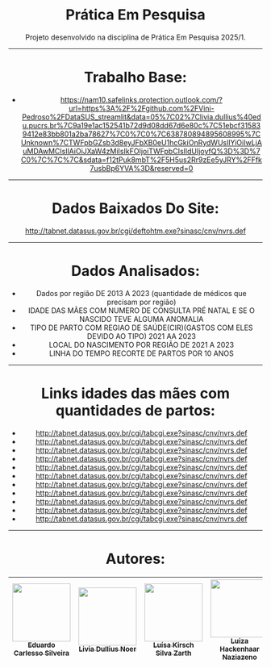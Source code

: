 <div align="center">

# Prática Em Pesquisa

Projeto desenvolvido na disciplina de Prática Em Pesquisa 2025/1.

---
# Trabalho Base:
- https://nam10.safelinks.protection.outlook.com/?url=https%3A%2F%2Fgithub.com%2FVini-Pedroso%2FDataSUS_streamlit&data=05%7C02%7Clivia.dullius%40edu.pucrs.br%7C9a19e1ac152541b72d9d08dd67d6e80c%7C51ebcf315839412e83bb801a2ba78627%7C0%7C0%7C638780894895608995%7CUnknown%7CTWFpbGZsb3d8eyJFbXB0eU1hcGkiOnRydWUsIlYiOiIwLjAuMDAwMCIsIlAiOiJXaW4zMiIsIkFOIjoiTWFpbCIsIldUIjoyfQ%3D%3D%7C0%7C%7C%7C&sdata=f12tPuk8mbT%2F5H5us2Rr9zEe5yJRY%2FFfk7usbBp6YVA%3D&reserved=0

---

# Dados Baixados Do Site:
http://tabnet.datasus.gov.br/cgi/deftohtm.exe?sinasc/cnv/nvrs.def

---
# Dados Analisados:
- Dados por região DE 2013 A 2023 (quantidade de médicos que precisam por região)
- IDADE DAS MÃES COM NUMERO DE CONSULTA PRÉ NATAL E SE O NASCIDO TEVE ALGUMA ANOMALIA
- TIPO DE PARTO COM REGIAO DE SAÚDE(CIR)(GASTOS COM ELES DEVIDO AO TIPO) 2021 AA 2023
- LOCAL DO NASCIMENTO POR REGIÃO DE 2021 A 2023
- LINHA DO TEMPO RECORTE DE PARTOS POR 10 ANOS
---
# Links idades das mães com quantidades de partos:
- http://tabnet.datasus.gov.br/cgi/tabcgi.exe?sinasc/cnv/nvrs.def
- http://tabnet.datasus.gov.br/cgi/tabcgi.exe?sinasc/cnv/nvrs.def
- http://tabnet.datasus.gov.br/cgi/tabcgi.exe?sinasc/cnv/nvrs.def
- http://tabnet.datasus.gov.br/cgi/tabcgi.exe?sinasc/cnv/nvrs.def
- http://tabnet.datasus.gov.br/cgi/tabcgi.exe?sinasc/cnv/nvrs.def
- http://tabnet.datasus.gov.br/cgi/tabcgi.exe?sinasc/cnv/nvrs.def
- http://tabnet.datasus.gov.br/cgi/tabcgi.exe?sinasc/cnv/nvrs.def
- http://tabnet.datasus.gov.br/cgi/tabcgi.exe?sinasc/cnv/nvrs.def
- http://tabnet.datasus.gov.br/cgi/tabcgi.exe?sinasc/cnv/nvrs.def
- http://tabnet.datasus.gov.br/cgi/tabcgi.exe?sinasc/cnv/nvrs.def
- http://tabnet.datasus.gov.br/cgi/tabcgi.exe?sinasc/cnv/nvrs.def
  
---
# Autores:
| [<img loading="lazy" src="https://avatars.githubusercontent.com/u/125413722?v=4" width="115"><br><sub>Eduardo Carlesso Silveira</sub>](https://github.com/EduardoCarlesso) | [<img loading="lazy" src="https://avatars.githubusercontent.com/u/180198942?v=4" width="115"><br><sub>Livia Dullius Noer</sub>](https://github.com/lividullius) | [<img loading="lazy" src="https://avatars.githubusercontent.com/u/177578538?v=4" width="115"><br><sub>Luísa Kirsch Silva Zarth</sub>](https://github.com/LuisaZarth) | [<img loading="lazy" src="https://avatars.githubusercontent.com/u/142232479?v=4" width="115"><br><sub>Luiza Hackenhaar Naziazeno</sub>](https://github.com/luizahackenhaarnaziazeno) |
| :----------------------------------------------------------------------------------------------------------------------------------: | :------------------------------------------------------------------------------------------------------------------------------------: | :---------------------------------------------------------------------------------------------------------------------------------------------: | :----------------------------------------------------------------------------------------------------------------------------------------------------------------------: |
